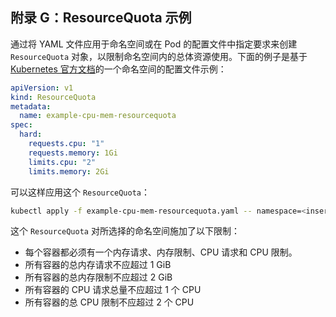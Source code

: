 ## 附录 G：ResourceQuota 示例

通过将 YAML 文件应用于命名空间或在 Pod 的配置文件中指定要求来创建 `ResourceQuota` 对象，以限制命名空间内的总体资源使用。下面的例子是基于 [Kubernetes 官方文档](https://kubernetes.io/docs/tasks/administer-cluster/manage-resources/quota-memory-cpu-namespace/)的一个命名空间的配置文件示例：

```yaml
apiVersion: v1
kind: ResourceQuota
metadata:
  name: example-cpu-mem-resourcequota
spec:
  hard:
    requests.cpu: "1"
    requests.memory: 1Gi
    limits.cpu: "2"
    limits.memory: 2Gi
```

可以这样应用这个 `ResourceQuota`：

```sh
kubectl apply -f example-cpu-mem-resourcequota.yaml -- namespace=<insert-namespace-here>
```

这个 `ResourceQuota` 对所选择的命名空间施加了以下限制：

- 每个容器都必须有一个内存请求、内存限制、CPU 请求和 CPU 限制。
- 所有容器的总内存请求不应超过 1 GiB
- 所有容器的总内存限制不应超过 2 GiB
- 所有容器的 CPU 请求总量不应超过 1 个 CPU
- 所有容器的总 CPU 限制不应超过 2 个 CPU